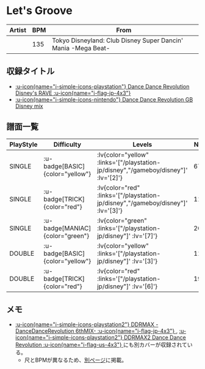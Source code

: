 # Let's Groove

|Artist|BPM|From|
|------|---|----|
||135|Tokyo Disneyland: Club Disney Super Dancin' Mania -Mega Beat-|

## 収録タイトル

- [ :u-icon{name="i-simple-icons-playstation"} Dance Dance Revolution Disney's RAVE :u-icon{name="i-flag-jp-4x3"} ](/playstation-jp/disney)
- [ :u-icon{name="i-simple-icons-nintendo"} Dance Dance Revolution GB Disney mix](/gameboy/disney)

## 譜面一覧

|PlayStyle|Difficulty|Levels|Notes|Movie|
|---------|----------|------|-----|-----|
|SINGLE| :u-badge[BASIC]{color="yellow"} | :lv{color="yellow" :links='["/playstation-jp/disney","/gameboy/disney"]' :lv='[2]'} |67/0||
|SINGLE| :u-badge[TRICK]{color="red"} | :lv{color="red" :links='["/playstation-jp/disney","/gameboy/disney"]' :lv='[3]'} |119/0||
|SINGLE| :u-badge[MANIAC]{color="green"} | :lv{color="green" :links='["/playstation-jp/disney"]' :lv='[7]'} |269/0||
|DOUBLE| :u-badge[BASIC]{color="yellow"} | :lv{color="yellow" :links='["/playstation-jp/disney"]' :lv='[3]'} |111/0||
|DOUBLE| :u-badge[TRICK]{color="red"} | :lv{color="red" :links='["/playstation-jp/disney"]' :lv='[6]'} |198/0||

## メモ

- [ :u-icon{name="i-simple-icons-playstation2"} DDRMAX -DanceDanceRevolution 6thMIX- :u-icon{name="i-flag-jp-4x3"} ](/playstation2-jp/max), [ :u-icon{name="i-simple-icons-playstation2"} DDRMAX2 Dance Dance Revolution :u-icon{name="i-flag-us-4x3"} ](/playstation2-us/max2)にも別カバーが収録されている。
  - 尺とBPMが異なるため、[別ページ](/playstation2-jp/max/lets-groove)に掲載。
